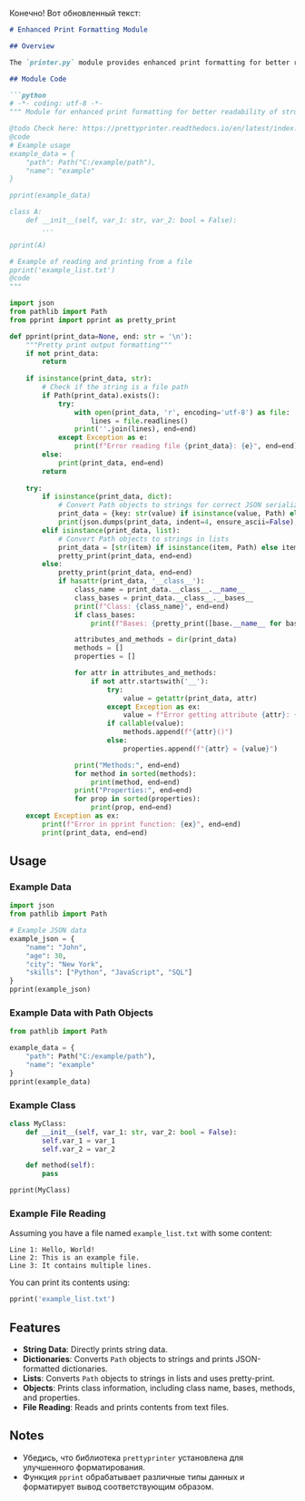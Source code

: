 Конечно! Вот обновленный текст:

```markdown
# Enhanced Print Formatting Module

## Overview

The `printer.py` module provides enhanced print formatting for better readability of data structures. It supports pretty-printing of dictionaries, lists, and objects, with customization for handling `Path` objects and displaying class information. It also includes functionality to read and print lines from text files.

## Module Code

```python
# -*- coding: utf-8 -*-
""" Module for enhanced print formatting for better readability of structures

@todo Check here: https://prettyprinter.readthedocs.io/en/latest/index.html#
@code
# Example usage
example_data = {
    "path": Path("C:/example/path"),
    "name": "example"
}

pprint(example_data)

class A:
    def __init__(self, var_1: str, var_2: bool = False):
        ...

pprint(A)

# Example of reading and printing from a file
pprint('example_list.txt')
@code
"""

import json
from pathlib import Path
from pprint import pprint as pretty_print

def pprint(print_data=None, end: str = '\n'):
    """Pretty print output formatting"""
    if not print_data:
        return
    
    if isinstance(print_data, str):
        # Check if the string is a file path
        if Path(print_data).exists():
            try:
                with open(print_data, 'r', encoding='utf-8') as file:
                    lines = file.readlines()
                print(''.join(lines), end=end)
            except Exception as e:
                print(f"Error reading file {print_data}: {e}", end=end)
        else:
            print(print_data, end=end)
        return
    
    try:
        if isinstance(print_data, dict):
            # Convert Path objects to strings for correct JSON serialization
            print_data = {key: str(value) if isinstance(value, Path) else value for key, value in print_data.items()}
            print(json.dumps(print_data, indent=4, ensure_ascii=False), end=end)
        elif isinstance(print_data, list):
            # Convert Path objects to strings in lists
            print_data = [str(item) if isinstance(item, Path) else item for item in print_data]
            pretty_print(print_data, end=end)
        else:
            pretty_print(print_data, end=end)
            if hasattr(print_data, '__class__'):
                class_name = print_data.__class__.__name__
                class_bases = print_data.__class__.__bases__
                print(f"Class: {class_name}", end=end)
                if class_bases:
                    print(f"Bases: {pretty_print([base.__name__ for base in class_bases], end=end)}", end=end)

                attributes_and_methods = dir(print_data)
                methods = []
                properties = []

                for attr in attributes_and_methods:
                    if not attr.startswith('__'):
                        try:
                            value = getattr(print_data, attr)
                        except Exception as ex:
                            value = f"Error getting attribute {attr}: {ex}"
                        if callable(value):
                            methods.append(f"{attr}()")
                        else:
                            properties.append(f"{attr} = {value}")

                print("Methods:", end=end)
                for method in sorted(methods):
                    print(method, end=end)
                print("Properties:", end=end)
                for prop in sorted(properties):
                    print(prop, end=end)
    except Exception as ex:
        print(f"Error in pprint function: {ex}", end=end)
        print(print_data, end=end)
```

## Usage

### Example Data

```python
import json
from pathlib import Path

# Example JSON data
example_json = {
    "name": "John",
    "age": 30,
    "city": "New York",
    "skills": ["Python", "JavaScript", "SQL"]
}
pprint(example_json)
```

### Example Data with Path Objects

```python
from pathlib import Path

example_data = {
    "path": Path("C:/example/path"),
    "name": "example"
}
pprint(example_data)
```

### Example Class

```python
class MyClass:
    def __init__(self, var_1: str, var_2: bool = False):
        self.var_1 = var_1
        self.var_2 = var_2

    def method(self):
        pass

pprint(MyClass)
```

### Example File Reading

Assuming you have a file named `example_list.txt` with some content:

```plaintext
Line 1: Hello, World!
Line 2: This is an example file.
Line 3: It contains multiple lines.
```

You can print its contents using:

```python
pprint('example_list.txt')
```

## Features

- **String Data**: Directly prints string data.
- **Dictionaries**: Converts `Path` objects to strings and prints JSON-formatted dictionaries.
- **Lists**: Converts `Path` objects to strings in lists and uses pretty-print.
- **Objects**: Prints class information, including class name, bases, methods, and properties.
- **File Reading**: Reads and prints contents from text files.

## Notes

- Убедись, что библиотека `prettyprinter` установлена для улучшенного форматирования.
- Функция `pprint` обрабатывает различные типы данных и форматирует вывод соответствующим образом.
```